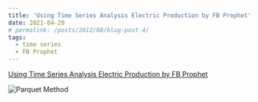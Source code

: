 ```yaml
---
title: 'Using Time Series Analysis Electric Production by FB Prophet'
date: 2021-04-20
# permalink: /posts/2012/08/blog-post-4/
tags:
  - time series
  - FB Prophet
---
```


[Using Time Series Analysis Electric Production by FB Prophet](https://suziepyspark.blogspot.com/2021/04/using-time-series-analysis-electric_27.html)

![Parquet Method](/suxinji.github.io/images/save_parquet_method.png)